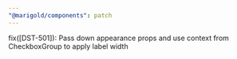 ```yaml
---
"@marigold/components": patch
---
```


fix([DST-501]): Pass down appearance props and use context from CheckboxGroup to apply label width
